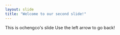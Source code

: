```yaml
---
layout: slide
title: "Welcome to our second slide!"
---
```

This is ochengco's slide
Use the left arrow to go back!